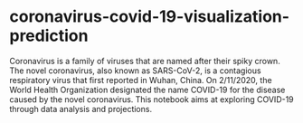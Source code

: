 # coronavirus-covid-19-visualization-prediction

Coronavirus is a family of viruses that are named after their spiky crown. The novel coronavirus, also known as SARS-CoV-2, is a contagious respiratory virus that first reported in Wuhan, China. On 2/11/2020, the World Health Organization designated the name COVID-19 for the disease caused by the novel coronavirus. This notebook aims at exploring COVID-19 through data analysis and projections.
